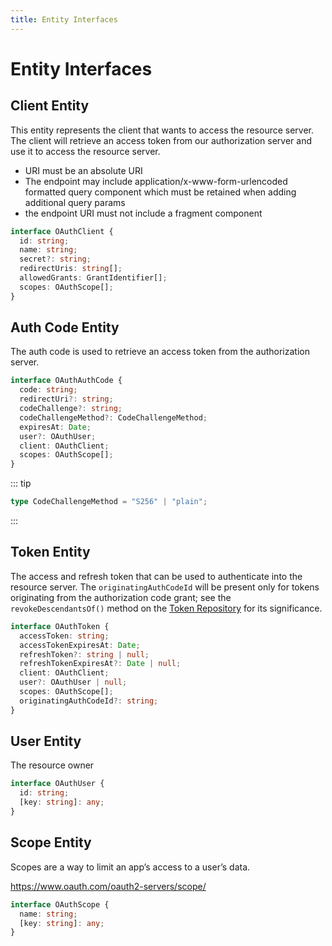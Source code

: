 ```yaml
---
title: Entity Interfaces
---
```


# Entity Interfaces

## Client Entity

This entity represents the client that wants to access the resource server. The client will retrieve an access token from our authorization server and use it to access the resource server.

* URI must be an absolute URI
* The endpoint may include application/x-www-form-urlencoded formatted query component which must be retained when adding additional query params
* the endpoint URI must not include a fragment component

```typescript
interface OAuthClient {
  id: string;
  name: string;
  secret?: string;
  redirectUris: string[];
  allowedGrants: GrantIdentifier[];
  scopes: OAuthScope[];
}
```

## Auth Code Entity

The auth code is used to retrieve an access token from the authorization server.

```typescript
interface OAuthAuthCode {
  code: string;
  redirectUri?: string;
  codeChallenge?: string;
  codeChallengeMethod?: CodeChallengeMethod;
  expiresAt: Date;
  user?: OAuthUser;
  client: OAuthClient;
  scopes: OAuthScope[];
}
```

::: tip

```ts
type CodeChallengeMethod = "S256" | "plain";
```
:::

## Token Entity

The access and refresh token that can be used to authenticate into the resource server.
The `originatingAuthCodeId` will be present only for tokens originating from the authorization code grant; see the `revokeDescendantsOf()` method on the [Token Repository](https://tsoauth2server.com/repositories/#token-repository) for its significance.

```typescript
interface OAuthToken {
  accessToken: string;
  accessTokenExpiresAt: Date;
  refreshToken?: string | null;
  refreshTokenExpiresAt?: Date | null;
  client: OAuthClient;
  user?: OAuthUser | null;
  scopes: OAuthScope[];
  originatingAuthCodeId?: string;
}
```

## User Entity

The resource owner

```typescript
interface OAuthUser {
  id: string;
  [key: string]: any;
}
```

## Scope Entity

Scopes are a way to limit an app’s access to a user’s data.

https://www.oauth.com/oauth2-servers/scope/

```typescript
interface OAuthScope {
  name: string;
  [key: string]: any;
}
```
